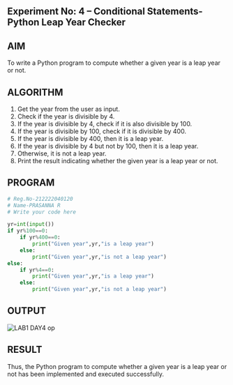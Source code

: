 ## Experiment No: 4 – Conditional Statements- Python Leap Year Checker

## AIM  
To write a Python program to compute whether a given year is a leap year or not.
## ALGORITHM  
1.	Get the year from the user as input.
2.	Check if the year is divisible by 4.
3.	If the year is divisible by 4, check if it is also divisible by 100.
4.	If the year is divisible by 100, check if it is divisible by 400.
5.	If the year is divisible by 400, then it is a leap year.
6.	If the year is divisible by 4 but not by 100, then it is a leap year.
7.	Otherwise, it is not a leap year.
8.	Print the result indicating whether the given year is a leap year or not.

## PROGRAM
```python
# Reg.No-212222040120
# Name-PRASANNA R
# Write your code here

yr=int(input())
if yr%100==0:
    if yr%400==0:
        print("Given year",yr,"is a leap year")
    else:
        print("Given year",yr,"is not a leap year")
else:
    if yr%4==0:
        print("Given year",yr,"is a leap year")
    else:
        print("Given year",yr,"is not a leap year")
```

## OUTPUT

![LAB1 DAY4 op](https://github.com/user-attachments/assets/8287f72a-4a42-4ea8-bfd6-7784ba52823a)


## RESULT
Thus, the Python program to compute whether a given year is a leap year or not has been implemented and executed successfully.
